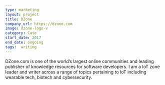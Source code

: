 ```yaml
---
type: marketing
layout: project
title: DZone
company_url: https://dzone.com
image: dzone-logo-v
category: Cate
start_date: 2017
end_date: ongoing
tags:  writing
---
```


DZone.com is one of the world’s largest online communities and leading publisher of knowledge resources for software developers. I am a IoT zone leader and writer across a range of topics pertaining to IoT including wearable tech, biotech and cybersecurity. 
